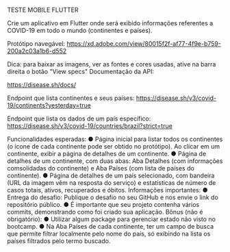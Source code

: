TESTE MOBILE FLUTTER

Crie um  aplicativo em Flutter onde será exibido informações referentes a COVID-19
em todo o mundo (continentes e países).

Protótipo navegável:
https://xd.adobe.com/view/80015f2f-af77-4f9e-b759-200a2c03a1b6-d552

Dica: para baixar as imagens, ver as fontes e cores usadas, ative na barra direita o botão "View specs"
Documentação da API:

https://disease.sh/docs/

Endpoint que lista continentes e seus países:
https://disease.sh/v3/covid-19/continents?yesterday=true

Endpoint que lista os dados de um país específico:
https://disease.sh/v3/covid-19/countries/brazil?strict=true

Funcionalidades esperadas:
● Página inicial para listar todos os continentes (o ícone de cada continente pode ser obtido no protótipo). Ao clicar em um continente, exibir a página de detalhes de um continente.
● Página de detalhes de um continente, com duas abas: Aba Detalhes (com informações comsolidadas do continente) e Aba Países (com lista de países do continente).
● Página de detalhes de um país selecionado, com bandeira (URL da imagem vêm na resposta do serviço) e estatísticas de número de casos totais, ativos, recuperados e óbitos.
Informações importantes:
● Entrega do desafio: Publique o desafio no seu GitHub e nos envie o link do repositório público.
● É importante que seu projeto contenha vários commits, demonstrando como foi criado sua aplicação. 
Bônus (não é obrigatório):
● Utilizar algum package para gerenciar estado não visto no bootcamp.
● Na Aba Países de cada continente, ter um campo de busca que permite filtrar localmente pelo nome do país, só exibindo na lista os países filtrados pelo termo buscado.
